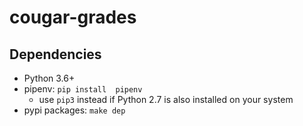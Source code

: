 # cougar-grades

## Dependencies
- Python 3.6+
- pipenv: `pip install  pipenv`
	- use `pip3` instead if Python 2.7 is also installed on your system
- pypi packages: `make dep`

